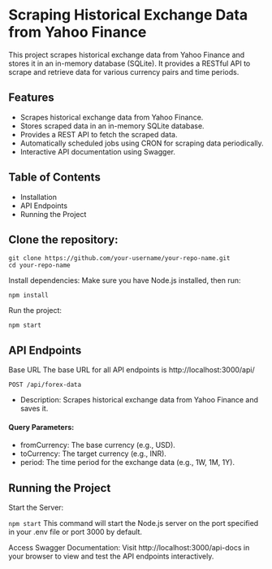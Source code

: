 # Scraping Historical Exchange Data from Yahoo Finance
This project scrapes historical exchange data from Yahoo Finance and stores it in an in-memory database (SQLite). It provides a RESTful API to scrape and retrieve data for various currency pairs and time periods.

## Features

- Scrapes historical exchange data from Yahoo Finance.
- Stores scraped data in an in-memory SQLite database.
- Provides a REST API to fetch the scraped data.
- Automatically scheduled jobs using CRON for scraping data periodically.
- Interactive API documentation using Swagger.
## Table of Contents
- Installation
- API Endpoints
- Running the Project
## Clone the repository:

```
git clone https://github.com/your-username/your-repo-name.git
cd your-repo-name
```
Install dependencies: Make sure you have Node.js installed, then run:
```
npm install
```
Run the project:
```
npm start
```
## API Endpoints
Base URL
The base URL for all API endpoints is http://localhost:3000/api/
```
POST /api/forex-data
```
+ Description: Scrapes historical exchange data from Yahoo Finance and saves it.
#### Query Parameters:
- fromCurrency: The base currency (e.g., USD).
- toCurrency: The target currency (e.g., INR).
- period: The time period for the exchange data (e.g., 1W, 1M, 1Y).

## Running the Project
Start the Server:

```npm start```
This command will start the Node.js server on the port specified in your .env file or port 3000 by default.

Access Swagger Documentation: Visit http://localhost:3000/api-docs in your browser to view and test the API endpoints interactively.
